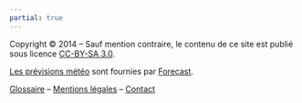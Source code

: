 ```yaml
---
partial: true
---
```


Copyright &copy; 2014 &ndash; Sauf mention contraire, le contenu de ce site est publié
sous licence [CC-BY-SA 3.0](https://creativecommons.org/licenses/by-sa/3.0/fr/).

[Les prévisions météo](/meteo/) sont fournies par [Forecast](http://forecast.io).

[Glossaire](/glossaire/) &ndash; [Mentions légales](/mentions-legales/) &ndash; [Contact](/contact/)
